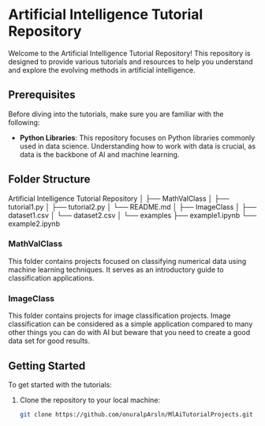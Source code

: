 # Artificial Intelligence Tutorial Repository

Welcome to the Artificial Intelligence Tutorial Repository! This repository is designed to provide various tutorials and resources to help you understand and explore the evolving methods in artificial intelligence.

## Prerequisites

Before diving into the tutorials, make sure you are familiar with the following:

- **Python Libraries**: This repository focuses on Python libraries commonly used in data science. Understanding how to work with data is crucial, as data is the backbone of AI and machine learning.

## Folder Structure

Artificial Intelligence Tutorial Repository
│
├── MathValClass
│   ├── tutorial1.py
│   ├── tutorial2.py
│   └── README.md
│
├── ImageClass
│   ├── dataset1.csv
│   └── dataset2.csv
│
└── examples
    ├── example1.ipynb
    └── example2.ipynb

### MathValClass

This folder contains projects focused on classifying numerical data using machine learning techniques. It serves as an introductory guide to classification applications.

 ### ImageClass

 This folder contains projects for image classification projects. Image classification can be considered as a simple application compared to many other things you can do with AI but beware that you need to create a good data set for good results. 

## Getting Started

To get started with the tutorials:

1. Clone the repository to your local machine:
   ```bash
   git clone https://github.com/onuralpArsln/MlAiTutorialProjects.git
